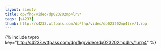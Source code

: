 ```yaml
--- 
layout: sieutv
title: dp/fhg/video/dp023202mp4lrv/
tags: [s4233]
thumb: http://s4233.wtfpass.com/dp/fhg/video/dp023202mp4lrv/1.jpg
---
```

{% include tvpro key="http://s4233.wtfpass.com/dp/fhg/video/dp023202mp4lrv/1.mp4" %} 
